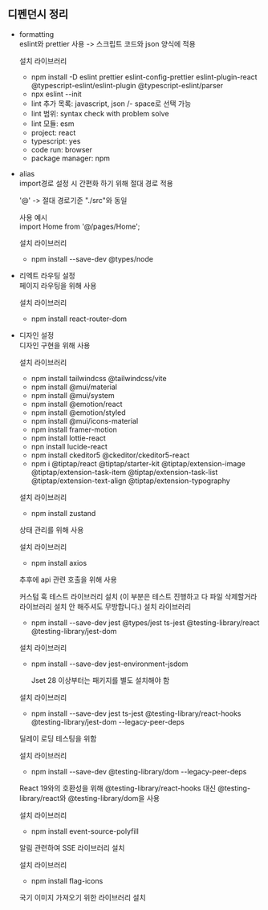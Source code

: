 ## 디펜던시 정리

- formatting  
  eslint와 prettier 사용 -> 스크립트 코드와 json 양식에 적용

  설치 라이브러리

  - npm install -D eslint prettier eslint-config-prettier eslint-plugin-react @typescript-eslint/eslint-plugin @typescript-eslint/parser
  - npx eslint --init
  - lint 추가 목록: javascript, json /- space로 선택 가능
  - lint 범위: syntax check with problem solve
  - lint 모듈: esm
  - project: react
  - typescript: yes
  - code run: browser
  - package manager: npm

- alias  
  import경로 설정 시 간편화 하기 위해 절대 경로 적용

  '@' -> 절대 경로기준 "./src"와 동일

  사용 예시  
  import Home from '@/pages/Home';

  설치 라이브러리

  - npm install --save-dev @types/node

- 리엑트 라우팅 설정  
  페이지 라우팅을 위해 사용

  설치 라이브러리

  - npm install react-router-dom

- 디자인 설정  
  디자인 구현을 위해 사용

  설치 라이브러리

  - npm install tailwindcss @tailwindcss/vite
  - npm install @mui/material
  - npm install @mui/system
  - npm install @emotion/react
  - npm install @emotion/styled
  - npm install @mui/icons-material
  - npm install framer-motion
  - npm install lottie-react
  - npn install lucide-react
  - npm install ckeditor5 @ckeditor/ckeditor5-react
  - npm i @tiptap/react @tiptap/starter-kit @tiptap/extension-image @tiptap/extension-task-item @tiptap/extension-task-list @tiptap/extension-text-align @tiptap/extension-typography

  설치 라이브러리

  - npm install zustand

  상태 관리를 위해 사용

  설치 라이브러리

  - npm install axios

  추후에 api 관련 호출을 위해 사용

  커스텀 훅 테스트 라이브러리 설치 (이 부분은 테스트 진행하고 다 파일 삭제할거라 라이브러리 설치 안 해주셔도 무방합니다.)
  설치 라이브러리

  - npm install --save-dev jest @types/jest ts-jest @testing-library/react @testing-library/jest-dom

  설치 라이브러리

  - npm install --save-dev jest-environment-jsdom

    Jset 28 이상부터는 패키지를 별도 설치해야 함

  설치 라이브러리

  - npm install --save-dev jest ts-jest @testing-library/react-hooks @testing-library/jest-dom --legacy-peer-deps

  딜레이 로딩 테스팅을 위함

  설치 라이브러리

  - npm install --save-dev @testing-library/dom --legacy-peer-deps

  React 19와의 호환성을 위해 @testing-library/react-hooks 대신 @testing-library/react와 @testing-library/dom을 사용

  설치 라이브러리

  - npm install event-source-polyfill

  알림 관련하여 SSE 라이브러리 설치

  설치 라이브러리

  - npm install flag-icons

  국기 이미지 가져오기 위한 라이브러리 설치

